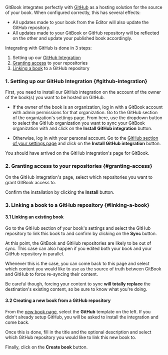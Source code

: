 <!-- TODO Reuse the article from documentation/doc-separation and make a it _guide_ -->

GitBook integrates perfectly with [GitHub](https://github.com) as a hosting solution
for the source of your book. When configured correctly, this has several effects:

- All updates made to your book from the Editor will also update the GitHub repository.
- All updates made to your GitBook or GitHub repository will be reflected on the other and update your published book accordingly.

Integrating with GitHub is done in 3 steps:

1. Setting up our [GitHub Integration](#github-integration)
2. [Granting access](#granting-access) to your repositories
3. [Linking a book](#linking-a-book) to a GitHub repository

### 1. Setting up our GitHub Integration {#github-integration}

First, you need to install our GitHub integration on the account of the owner of the book(s) you want to be hosted on GitHub.

- If the owner of the book is an organization, log in with a GitBook account with admin permissions for that organization.
  Go to the GitHub section of the organization's settings page. From here, use the dropdown button to select the GitHub organization
  you want to sync your GitBook organization with and click on the **Install GitHub integration** button.

- Otherwise, log in with your personal account. Go to the [GitHub section of your settings page](https://www.gitbook.com/settings/github)
  and click on the **Install GitHub integration** button.

You should have arrived on the GitHub integration's page for GitBook.

### 2. Granting access to your repositories {#granting-access}

On the GitHub integration's page, select which repositories you want to grant GitBook access to.

Confirm the installation by clicking the **Install** button.

### 3. Linking a book to a GitHub repository {#linking-a-book}

#### 3.1 Linking an existing book

Go to the GitHub section of your book's settings and select the GitHub repository to link this book to and confirm by clicking on the **Sync** button.

At this point, the GitBook and GitHub repositories are likely to be out of sync.
This case can also happen if you edited both your book and your GitHub repository in parallel.

Whenever this is the case, you can come back to this page and select which content
you would like to use as the source of truth between GitBook and GitHub to force
re-syncing their content.

Be careful though, forcing your content to sync **will totally replace** the destination's
existing content, so be sure to know what you're doing.

#### 3.2 Creating a new book from a GitHub repository

From the [new book page](https://www.gitbook.com/new), select the **GitHub**
template on the left. If you didn't already setup GitHub, you will be asked to install the
integration and come back.

Once this is done, fill in the title and the optional description and select
which GitHub repository you would like to link this new book to.

Finally, click on the **Create book** button.
